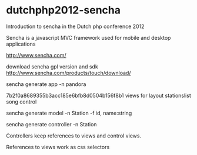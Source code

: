 dutchphp2012-sencha
===================

Introduction to sencha in the Dutch php conference 2012 


Sencha is a javascript MVC framework used for mobile and desktop applications

http://www.sencha.com/


download sencha gpl version and sdk
http://www.sencha.com/products/touch/download/


sencha generate app -n pandora

7b2f0a8689355b3acc185e6bfb8d0504b156f8b1 views for layout stationslist song control

sencha generate model -n Station -f id, name:string

sencha generate controller -n Station


Controllers keep references to views and control views.

References to views work as css selectors
